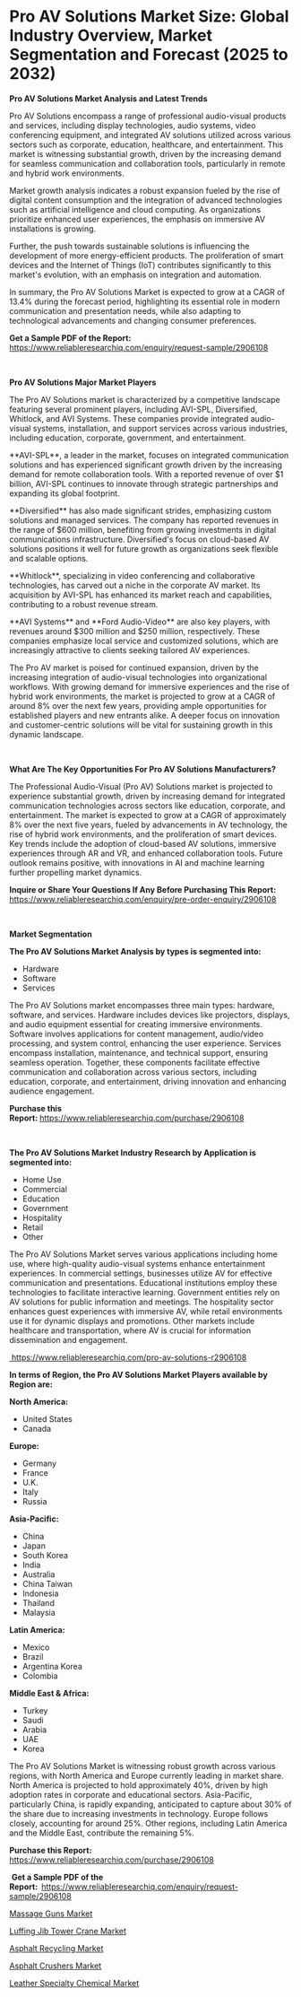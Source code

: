 <p><h1>Pro AV Solutions Market Size: Global Industry Overview, Market Segmentation and Forecast (2025 to 2032)</h1></p><p><strong>Pro AV Solutions Market Analysis and Latest Trends</strong></p>
<p><p>Pro AV Solutions encompass a range of professional audio-visual products and services, including display technologies, audio systems, video conferencing equipment, and integrated AV solutions utilized across various sectors such as corporate, education, healthcare, and entertainment. This market is witnessing substantial growth, driven by the increasing demand for seamless communication and collaboration tools, particularly in remote and hybrid work environments.</p><p>Market growth analysis indicates a robust expansion fueled by the rise of digital content consumption and the integration of advanced technologies such as artificial intelligence and cloud computing. As organizations prioritize enhanced user experiences, the emphasis on immersive AV installations is growing.</p><p>Further, the push towards sustainable solutions is influencing the development of more energy-efficient products. The proliferation of smart devices and the Internet of Things (IoT) contributes significantly to this market's evolution, with an emphasis on integration and automation.</p><p>In summary, the Pro AV Solutions Market is expected to grow at a CAGR of 13.4% during the forecast period, highlighting its essential role in modern communication and presentation needs, while also adapting to technological advancements and changing consumer preferences.</p></p>
<p><strong>Get a Sample PDF of the Report:&nbsp;</strong> <a href="https://www.reliableresearchiq.com/enquiry/request-sample/2906108?utm_campaign=1082&utm_medium=2&utm_source=Github&utm_content=ia&utm_term=12032025&utm_id=pro-av-solutions">https://www.reliableresearchiq.com/enquiry/request-sample/2906108</a></p>
<p>&nbsp;</p>
<p><strong>Pro AV Solutions Major Market Players</strong></p>
<p><p>The Pro AV Solutions market is characterized by a competitive landscape featuring several prominent players, including AVI-SPL, Diversified, Whitlock, and AVI Systems. These companies provide integrated audio-visual systems, installation, and support services across various industries, including education, corporate, government, and entertainment.</p><p>**AVI-SPL**, a leader in the market, focuses on integrated communication solutions and has experienced significant growth driven by the increasing demand for remote collaboration tools. With a reported revenue of over $1 billion, AVI-SPL continues to innovate through strategic partnerships and expanding its global footprint.</p><p>**Diversified** has also made significant strides, emphasizing custom solutions and managed services. The company has reported revenues in the range of $600 million, benefiting from growing investments in digital communications infrastructure. Diversified's focus on cloud-based AV solutions positions it well for future growth as organizations seek flexible and scalable options.</p><p>**Whitlock**, specializing in video conferencing and collaborative technologies, has carved out a niche in the corporate AV market. Its acquisition by AVI-SPL has enhanced its market reach and capabilities, contributing to a robust revenue stream.</p><p>**AVI Systems** and **Ford Audio-Video** are also key players, with revenues around $300 million and $250 million, respectively. These companies emphasize local service and customized solutions, which are increasingly attractive to clients seeking tailored AV experiences.</p><p>The Pro AV market is poised for continued expansion, driven by the increasing integration of audio-visual technologies into organizational workflows. With growing demand for immersive experiences and the rise of hybrid work environments, the market is projected to grow at a CAGR of around 8% over the next few years, providing ample opportunities for established players and new entrants alike. A deeper focus on innovation and customer-centric solutions will be vital for sustaining growth in this dynamic landscape.</p></p>
<p>&nbsp;</p>
<p><strong>What Are The Key Opportunities For Pro AV Solutions Manufacturers?</strong></p>
<p><p>The Professional Audio-Visual (Pro AV) Solutions market is projected to experience substantial growth, driven by increasing demand for integrated communication technologies across sectors like education, corporate, and entertainment. The market is expected to grow at a CAGR of approximately 8% over the next five years, fueled by advancements in AV technology, the rise of hybrid work environments, and the proliferation of smart devices. Key trends include the adoption of cloud-based AV solutions, immersive experiences through AR and VR, and enhanced collaboration tools. Future outlook remains positive, with innovations in AI and machine learning further propelling market dynamics.</p></p>
<p><strong>Inquire or Share Your Questions If Any Before Purchasing This Report:</strong> <a href="https://www.reliableresearchiq.com/enquiry/pre-order-enquiry/2906108?utm_campaign=1082&utm_medium=2&utm_source=Github&utm_content=ia&utm_term=12032025&utm_id=pro-av-solutions">https://www.reliableresearchiq.com/enquiry/pre-order-enquiry/2906108</a></p>
<p>&nbsp;</p>
<p><strong>Market Segmentation</strong></p>
<p><strong>The Pro AV Solutions Market Analysis by types is segmented into:</strong></p>
<p><ul><li>Hardware</li><li>Software</li><li>Services</li></ul></p>
<p><p>The Pro AV Solutions market encompasses three main types: hardware, software, and services. Hardware includes devices like projectors, displays, and audio equipment essential for creating immersive environments. Software involves applications for content management, audio/video processing, and system control, enhancing the user experience. Services encompass installation, maintenance, and technical support, ensuring seamless operation. Together, these components facilitate effective communication and collaboration across various sectors, including education, corporate, and entertainment, driving innovation and enhancing audience engagement.</p></p>
<p><strong>Purchase this Report:&nbsp;</strong><a href="https://www.reliableresearchiq.com/purchase/2906108?utm_campaign=1082&utm_medium=2&utm_source=Github&utm_content=ia&utm_term=12032025&utm_id=pro-av-solutions">https://www.reliableresearchiq.com/purchase/2906108</a></p>
<p>&nbsp;</p>
<p><strong>The Pro AV Solutions Market Industry Research by Application is segmented into:</strong></p>
<p><ul><li>Home Use</li><li>Commercial</li><li>Education</li><li>Government</li><li>Hospitality</li><li>Retail</li><li>Other</li></ul></p>
<p><p>The Pro AV Solutions Market serves various applications including home use, where high-quality audio-visual systems enhance entertainment experiences. In commercial settings, businesses utilize AV for effective communication and presentations. Educational institutions employ these technologies to facilitate interactive learning. Government entities rely on AV solutions for public information and meetings. The hospitality sector enhances guest experiences with immersive AV, while retail environments use it for dynamic displays and promotions. Other markets include healthcare and transportation, where AV is crucial for information dissemination and engagement.</p></p>
<p><a href="https://www.reliableresearchiq.com/pro-av-solutions-r2906108?utm_campaign=1082&utm_medium=2&utm_source=Github&utm_content=ia&utm_term=12032025&utm_id=pro-av-solutions">&nbsp;https://www.reliableresearchiq.com/pro-av-solutions-r2906108</a></p>
<p><strong>In terms of Region, the Pro AV Solutions Market Players available by Region are:</strong></p>
<p>
    <p> <strong> North America: </strong>
        <ul>
            <li>United States</li>
            <li>Canada</li>
        </ul>
        </p> 
    <p> <strong> Europe: </strong>
        <ul>
            <li>Germany</li>
            <li>France</li>
            <li>U.K.</li>
            <li>Italy</li>
            <li>Russia</li>
        </ul>
        </p> 
    <p> <strong> Asia-Pacific: </strong>
        <ul>
            <li>China</li>
            <li>Japan</li>
            <li>South Korea</li>
            <li>India</li>
            <li>Australia</li>
            <li>China Taiwan</li>
            <li>Indonesia</li>
            <li>Thailand</li>
            <li>Malaysia</li>
        </ul>
        </p> 
    <p> <strong> Latin America: </strong>
        <ul>
            <li>Mexico</li>
            <li>Brazil</li>
            <li>Argentina Korea</li>
            <li>Colombia</li>
        </ul>
        </p> 
    <p> <strong> Middle East & Africa: </strong>
        <ul>
            <li>Turkey</li>
            <li>Saudi</li>
            <li>Arabia</li>
            <li>UAE</li>
            <li>Korea</li>
        </ul>
    </p>
    </p>
<p><p>The Pro AV Solutions Market is witnessing robust growth across various regions, with North America and Europe currently leading in market share. North America is projected to hold approximately 40%, driven by high adoption rates in corporate and educational sectors. Asia-Pacific, particularly China, is rapidly expanding, anticipated to capture about 30% of the share due to increasing investments in technology. Europe follows closely, accounting for around 25%. Other regions, including Latin America and the Middle East, contribute the remaining 5%.</p></p>
<p><strong>Purchase this Report: </strong><a href="https://www.reliableresearchiq.com/purchase/2906108?utm_campaign=1082&utm_medium=2&utm_source=Github&utm_content=ia&utm_term=12032025&utm_id=pro-av-solutions">https://www.reliableresearchiq.com/purchase/2906108</a></p>
<p>&nbsp;<strong>Get a Sample PDF of the Report:&nbsp;&nbsp;</strong><a href="https://www.reliableresearchiq.com/enquiry/request-sample/2906108?utm_campaign=1082&utm_medium=2&utm_source=Github&utm_content=ia&utm_term=12032025&utm_id=pro-av-solutions">https://www.reliableresearchiq.com/enquiry/request-sample/2906108</a></p>
<p><strong></strong></p>
<p><p><a href="https://github.com/kaloyhboosh/Market-Research-Report-List-1/blob/main/massage-guns-market.md?utm_campaign=1082&utm_medium=2&utm_source=Github&utm_content=ia&utm_term=12032025&utm_id=pro-av-solutions">Massage Guns Market</a></p><p><a href="https://github.com/xalatieusope/Market-Research-Report-List-1/blob/main/luffing-jib-tower-crane-market.md?utm_campaign=1082&utm_medium=2&utm_source=Github&utm_content=ia&utm_term=12032025&utm_id=pro-av-solutions">Luffing Jib Tower Crane Market</a></p><p><a href="https://github.com/djembashote/Market-Research-Report-List-1/blob/main/asphalt-recycling-market.md?utm_campaign=1082&utm_medium=2&utm_source=Github&utm_content=ia&utm_term=12032025&utm_id=pro-av-solutions">Asphalt Recycling Market</a></p><p><a href="https://github.com/xtysizov/Market-Research-Report-List-1/blob/main/asphalt-crushers-market.md?utm_campaign=1082&utm_medium=2&utm_source=Github&utm_content=ia&utm_term=12032025&utm_id=pro-av-solutions">Asphalt Crushers Market</a></p><p><a href="https://github.com/lefiobakali/Market-Research-Report-List-1/blob/main/leather-specialty-chemical-market.md?utm_campaign=1082&utm_medium=2&utm_source=Github&utm_content=ia&utm_term=12032025&utm_id=pro-av-solutions">Leather Specialty Chemical Market</a></p></p>